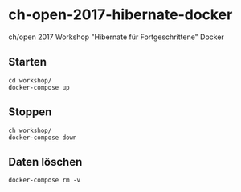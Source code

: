# ch-open-2017-hibernate-docker
ch/open 2017 Workshop "Hibernate für Fortgeschrittene" Docker

## Starten

```
cd workshop/
docker-compose up
```

## Stoppen

```
ch workshop/
docker-compose down
```

## Daten löschen

```
docker-compose rm -v
```
